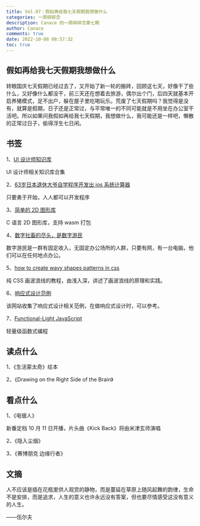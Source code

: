 ```yaml
---
title: Vol.07：假如再给我七天假期我想做什么
categories: 一周碎碎念
description: Canace 的一周碎碎念第七期
author: Canace
comments: true
date: 2022-10-08 08:57:32
toc: true
---
```

## 假如再给我七天假期我想做什么

转眼国庆七天假期已经过去了，又开始了新一轮的搬砖，回顾这七天，好像干了些什么，又好像什么都没干，前三天还在想着去旅游，偶尔出个门，后四天就基本开启养猪模式，足不出户，躲在屋子里吃喝玩乐。荒废了七天假期吗？我觉得是没有，就算是假期，日子还是正常过，与平常唯一的不同可能就是不用坐在办公室干活吧。所以如果问我假如再给我七天假期，我想做什么，我可能还是一样吧，懒散的正常过日子，偷得浮生七日闲。

## 书签

1、[UI 设计师知识库](http://www.supermancall.com/)

UI 设计师相关知识库合集

2、[63岁日本退休大爷自学程序开发出 ios 系统计算器](https://mainichi.jp/english/articles/20220916/p2a/00m/0sc/017000c)

只要勇于开始，人人都可以开发程序

3、[简单的 2D 图形库](https://github.com/tsoding/olive.c)

C 语言 2D 图形库，支持 wasm 打包

4、[数字社畜的尽头，是数字游民](https://www.ifanr.com/1501861?utm_source=rss&utm_medium=rss&utm_campaign=)

数字游民是一群有固定收入，无固定办公场所的人群，只要有网，有一台电脑，他们可以在任何地点办公。

5、[how to create wavy shapes patterns in css](https://css-tricks.com/how-to-create-wavy-shapes-patterns-in-css/)

纯 CSS 画波浪线的教程，由浅入深，讲述了画波浪线的原理和实践。

6、[响应式设计范例](https://mediaqueri.es/)

该网站收集了响应式设计相关范例，在做响应式设计时，可以参考。

7、[Functional-Light JavaScript](https://github.com/getify/Functional-Light-JS)

轻量级函数式编程

## 读点什么

1、《生活蒙太奇》绘本

2、《Drawing on the Right Side of the Brain》

## 看点什么

1、《电锯人》

新番定档 10 月 11 日开播，片头曲《Kick Back》将由米津玄师演唱

2、《隐入尘烟》

3、《赛博朋克 边缘行者》

## 文摘

人不应该是插在花瓶里供人观赏的静物，而是蔓延在草原上随风起舞的韵律，生命不是安排，而是追求，人生的意义也许永远没有答案，但也要尽情感受这没有意义的人生。

——伍尔夫